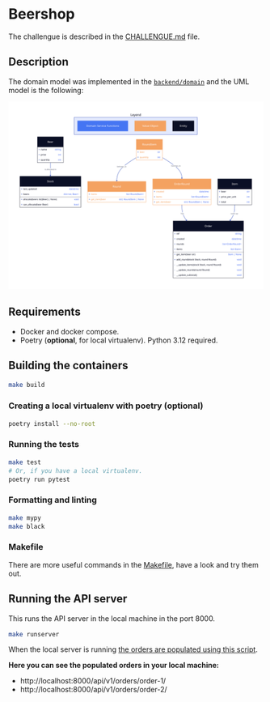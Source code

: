 # Beershop

The challengue is described in the [CHALLENGUE.md](CHALLENGUE.md) file.

## Description

The domain model was implemented in the [`backend/domain`](backend/domain) and the UML model is the following:

![model](assets/model.svg)

## Requirements

- Docker and docker compose.
- Poetry (**optional**, for local virtualenv). Python 3.12 required.

## Building the containers

```sh
make build
```

### Creating a local virtualenv with poetry (optional)

```sh
poetry install --no-root
```

### Running the tests

```sh
make test
# Or, if you have a local virtualenv.
poetry run pytest
```

### Formatting and linting

```sh
make mypy
make black
```

### Makefile

There are more useful commands in the [Makefile](Makefile), have a look and try them out.

## Running the API server

This runs the API server in the local machine in the port 8000.
```sh
make runserver
```

When the local server is running [the orders are populated using this script](backend/populate.py).

**Here you can see the populated orders in your local machine:**
- http://localhost:8000/api/v1/orders/order-1/
- http://localhost:8000/api/v1/orders/order-2/